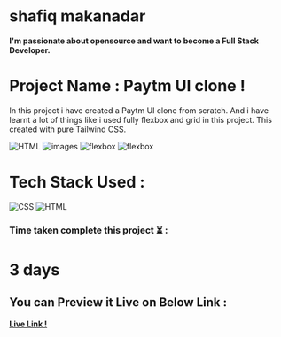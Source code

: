 # shafiq makanadar

**I'm passionate about opensource and want to become a Full Stack Developer.**

# Project Name : Paytm UI clone !

In this project i have created a Paytm UI clone  from scratch. And i have learnt a lot of things like i used fully flexbox and grid in this project. This created with pure Tailwind CSS.

![HTML](https://img.shields.io/badge/-HTML-orange)
![images](https://img.shields.io/badge/-Tailwind%20CSS-brightgreen)
![flexbox](https://img.shields.io/badge/-Flexbox-blue)
![flexbox](https://img.shields.io/badge/-CSS%20grid-blue)

# Tech Stack Used :
![CSS](https://camo.githubusercontent.com/e6b67b27998fca3bccf4c0ee479fc8f9de09d91f389cccfbe6cb1e29c10cfbd7/68747470733a2f2f696d672e736869656c64732e696f2f62616467652f637373332d2532333135373242362e7376673f7374796c653d666f722d7468652d6261646765266c6f676f3d63737333266c6f676f436f6c6f723d7768697465)
![HTML](https://camo.githubusercontent.com/49fbb99f92674cc6825349b154b65aaf4064aec465d61e8e1f9fb99da3d922a1/68747470733a2f2f696d672e736869656c64732e696f2f62616467652f68746d6c352d2532334533344632362e7376673f7374796c653d666f722d7468652d6261646765266c6f676f3d68746d6c35266c6f676f436f6c6f723d7768697465)

### Time taken complete this project :hourglass_flowing_sand:	:

# 3 days



## You can Preview it Live on Below Link :
**[Live Link !](https://15-product-design-landing-pages.netlify.app/)**
